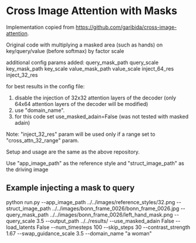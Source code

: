 # Cross Image Attention with Masks 

Implementation copied from https://github.com/garibida/cross-image-attention. 

Original code with multiplying a masked area (such as hands) on key/query/value (before softmax) by factor scale  

additional config params added:
query_mask_path
query_scale
key_mask_path
key_scale
value_mask_path
value_scale
inject_64_res
inject_32_res

for best results in the config file: 
1. disable the injection of 32x32 attention layers of the decoder (only 64x64 attention layers of the decoder will be modified)
2. use "domain_name". 
3. for this code set use_masked_adain=False (was not tested with masked adain) 

Note: "inject_32_res" param will be used only if a range set to "cross_attn_32_range" param. 



Setup and usage are the same as the above repository.


Use "app_image_path" as the reference style and "struct_image_path" as the driving image

## Example injecting a mask to query 

python run.py --app_image_path ../../images/reference_styles/32.png --struct_image_path ../../images/bonn_frame_0026/bonn_frame_0026.jpg --query_mask_path ../../images/bonn_frame_0026/left_hand_mask.png --query_scale 3.5 --output_path ../../results/ --use_masked_adain False --load_latents False --num_timesteps 100 --skip_steps 30 --contrast_strength 1.67 --swap_guidance_scale 3.5 --domain_name "a woman" 
